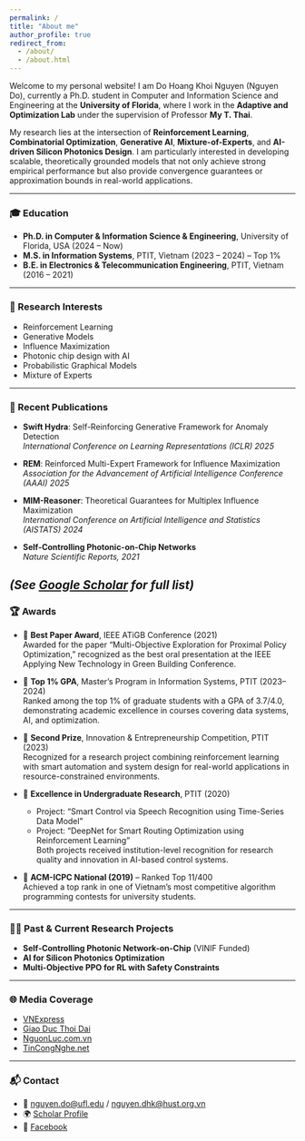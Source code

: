 ```yaml
---
permalink: /
title: "About me"
author_profile: true
redirect_from: 
  - /about/
  - /about.html
---
```


Welcome to my personal website! I am Do Hoang Khoi Nguyen (Nguyen Do), currently a Ph.D. student in Computer and Information Science and Engineering at the **University of Florida**, where I work in the **Adaptive and Optimization Lab** under the supervision of Professor **My T. Thai**.

My research lies at the intersection of **Reinforcement Learning**, **Combinatorial Optimization**, **Generative AI**, **Mixture-of-Experts**, and **AI-driven Silicon Photonics Design**. I am particularly interested in developing scalable, theoretically grounded models that not only achieve strong empirical performance but also provide convergence guarantees or approximation bounds in real-world applications.

---

### 🎓 Education

- **Ph.D. in Computer & Information Science & Engineering**, University of Florida, USA (2024 – Now)  
- **M.S. in Information Systems**, PTIT, Vietnam (2023 – 2024) – Top 1%  
- **B.E. in Electronics & Telecommunication Engineering**, PTIT, Vietnam (2016 – 2021)

---

### 🧠 Research Interests

- Reinforcement Learning
- Generative Models  
- Influence Maximization  
- Photonic chip design with AI  
- Probabilistic Graphical Models  
- Mixture of Experts

---

### 📄 Recent Publications

- **Swift Hydra**: Self-Reinforcing Generative Framework for Anomaly Detection  
  *International Conference on Learning Representations (ICLR) 2025*

- **REM**: Reinforced Multi-Expert Framework for Influence Maximization  
  *Association for the Advancement of Artificial Intelligence Conference (AAAI) 2025*

- **MIM-Reasoner**: Theoretical Guarantees for Multiplex Influence Maximization  
  *International Conference on Artificial Intelligence and Statistics (AISTATS) 2024*

- **Self-Controlling Photonic-on-Chip Networks**  
  *Nature Scientific Reports, 2021*

*(See [Google Scholar](https://scholar.google.com/citations?user=6f9HM24AAAAJ&hl=en) for full list)*
---

### 🏆 Awards


- 🥇 **Best Paper Award**, IEEE ATiGB Conference (2021)  
  Awarded for the paper “Multi-Objective Exploration for Proximal Policy Optimization,” recognized as the best oral presentation at the IEEE Applying New Technology in Green Building Conference.  

- 🥈 **Top 1% GPA**, Master’s Program in Information Systems, PTIT (2023–2024)  
  Ranked among the top 1% of graduate students with a GPA of 3.7/4.0, demonstrating academic excellence in courses covering data systems, AI, and optimization.  

- 🥉 **Second Prize**, Innovation & Entrepreneurship Competition, PTIT (2023)  
  Recognized for a research project combining reinforcement learning with smart automation and system design for real-world applications in resource-constrained environments.  

- 🏅 **Excellence in Undergraduate Research**, PTIT (2020)  
  - Project: “Smart Control via Speech Recognition using Time-Series Data Model”  
  - Project: “DeepNet for Smart Routing Optimization using Reinforcement Learning”  
  Both projects received institution-level recognition for research quality and innovation in AI-based control systems.

- 🏅 **ACM-ICPC National (2019)** – Ranked Top 11/400  
  Achieved a top rank in one of Vietnam’s most competitive algorithm programming contests for university students.

---

### 👨‍🔬 Past & Current Research Projects

- **Self-Controlling Photonic Network-on-Chip** (VINIF Funded)  
- **AI for Silicon Photonics Optimization**  
- **Multi-Objective PPO for RL with Safety Constraints**

---

### 🌐 Media Coverage

- [VNExpress](https://vnexpress.net/tag/do-hoang-khoi-nguyen-1482819)  
- [Giao Duc Thoi Dai](https://giaoducthoidai.vn/giao-duc/chang-sinh-vien-tre-tu-choi-luong-khung-de-theo-duoi-chip-quang-tu-Y4T1awbnR.html)  
- [NguonLuc.com.vn](https://www.nguonluc.com.vn/sinh-vien-viet-nam-co-cong-bo-quoc-te-ve-tri-tue-nhan-tao-a1675.html)  
- [TinCongNghe.net](https://www.tincongnghe.net/t-54224/sinh-vien-nghien-cuu-ai-co-cong-bo-quoc-te.html)

---

### 📬 Contact

- 📧 nguyen.do@ufl.edu / nguyen.dhk@hust.org.vn  
- 🌍 [Scholar Profile](https://scholar.google.com/citations?user=6f9HM24AAAAJ&hl=en)  
- 💬 [Facebook](https://www.facebook.com/nguyen.do.9256)
